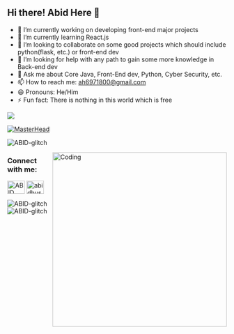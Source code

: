 ## Hi there! Abid Here 👋

- 🔭 I’m currently working on developing front-end major projects
- 🌱 I’m currently learning React.js
- 👯 I’m looking to collaborate on some good projects which should include python(flask, etc.) or front-end dev
- 🤔 I’m looking for help with any path to gain some more knowledge in Back-end dev
- 💬 Ask me about Core Java, Front-End dev, Python, Cyber Security, etc. 
- 📫 How to reach me: ah6971800@gmail.com
- 😄 Pronouns: He/Him
- ⚡ Fun fact: There is nothing in this world which is free 


<img src = "https://github-readme-stats.vercel.app/api?username=ABID-glitch&&show_icons=true&title_color=ffffff&icon_color=bb2acf&text_color=daf7dc&bg_color=151515">

[![MasterHead](https://media-exp1.licdn.com/dms/image/C4E16AQGDLURwP-MxHQ/profile-displaybackgroundimage-shrink_350_1400/0/1624432677770?e=1649894400&v=beta&t=9ftvnINumN5h6vFaR-FyTOl-Ov9sR28qcB_c-SqH5k)](https://ABID-glitch.github.io)

<p align="left"> <img src="https://komarev.com/ghpvc/?username=ABID-glitch&label=Profile%20views&color=129e00&style=plastic" alt="ABID-glitch" /> </p>
<img align="right" alt="Coding" width="400" src="https://cdn.dribbble.com/users/2646423/screenshots/5507196/computer.gif">

<h3 align="left">Connect with me:</h3>
<p align="left">
<a href="www.linkedin.com/in/abid-hussain-5113b1190" target="blank"><img align="center" src="https://cdn.jsdelivr.net/npm/simple-icons@3.0.1/icons/linkedin.svg" alt="ABID Hussain" height="30" width="40" /></a>
<a href="https://www.instagram.com/abidhussain0787" target="blank"><img align="center" src="https://cdn.jsdelivr.net/npm/simple-icons@3.0.1/icons/instagram.svg" alt="abidhussain0787" height="30" width="40" /></a>
</p>


<p><img align="left" src="https://github-readme-stats.vercel.app/api/top-langs?username=ABID-glitch01&show_icons=true&locale=en&layout=compact" alt="ABID-glitch" /></p>

<p>&nbsp;<img align="center" src="https://github-readme-stats.vercel.app/api?username=ABID-glitch01&show_icons=true&locale=en" alt="ABID-glitch" /></p>

